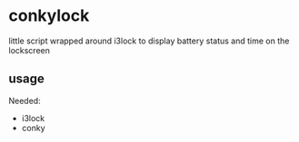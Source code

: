 conkylock
=========

little script wrapped around i3lock to display battery status and time on the lockscreen


usage
-----

Needed:
  - i3lock
  - conky
